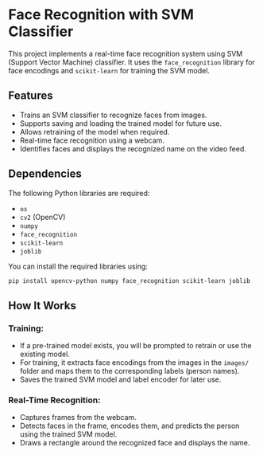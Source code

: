 # Face Recognition with SVM Classifier

This project implements a real-time face recognition system using SVM (Support Vector Machine) classifier. It uses the `face_recognition` library for face encodings and `scikit-learn` for training the SVM model.

## Features
- Trains an SVM classifier to recognize faces from images.
- Supports saving and loading the trained model for future use.
- Allows retraining of the model when required.
- Real-time face recognition using a webcam.
- Identifies faces and displays the recognized name on the video feed.

## Dependencies
The following Python libraries are required:
- `os`
- `cv2` (OpenCV)
- `numpy`
- `face_recognition`
- `scikit-learn`
- `joblib`

You can install the required libraries using:
```bash
pip install opencv-python numpy face_recognition scikit-learn joblib
```
## How It Works
### Training:
- If a pre-trained model exists, you will be prompted to retrain or use the existing model.
- For training, it extracts face encodings from the images in the `images/` folder and maps them to the corresponding labels (person names).
- Saves the trained SVM model and label encoder for later use.

### Real-Time Recognition:
- Captures frames from the webcam.
- Detects faces in the frame, encodes them, and predicts the person using the trained SVM model.
- Draws a rectangle around the recognized face and displays the name.
